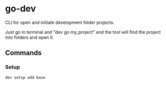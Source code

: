 # go-dev

CLI for open and initiate development folder projects.

Just go in terminal and "dev go my_project" and the tool will find the project into folders and open it.


## Commands

### Setup

``` bash
dev setup add base